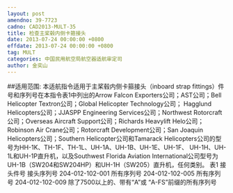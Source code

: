 ```yaml
---
layout: post
amendno: 39-7723
cadno: CAD2013-MULT-35
title: 检查主桨毂内侧卡箍接头
date: 2013-07-24 00:00:00 +0800
effdate: 2013-07-24 00:00:00 +0800
tag: MULT
categories: 中国民用航空局航空器适航审定司
author: 金奕山
---
```


##适用范围:
本适航指令适用于主桨毂内侧卡箍接头（inboard strap fittings）件号和序列号在本指令表1中列出的Arrow Falcon Exporters公司；AST公司；Bell Helicopter Textron公司；Global Helicopter Technology公司； Hagglund Helicopters公司；JJASPP Engineering Services公司；Northwest Rotorcraft公司；Overseas Aircraft Support公司；Richards Heavylift Helo公司；Robinson Air Crane公司；Rotorcraft Development公司；San Joaquin Helicopters公司；Southern Helicopter公司和Tamarack Helicopters公司的型号为HH-1K、TH-1F、TH-1L、UH-1A、UH-1B、UH-1E、UH-1F、 UH-1H、UH-1L和UH-1P直升机，以及Southwest Florida Aviation International公司型号为UH-1B（SW204和SW204HP）和UH-1H（SW205）直升机，任何类别。
表1
接头件号  接头序列号
204-012-102-001  所有序列号
204-012-102-005  所有序列号
204-012-102-009  除了7500以上的、带有“A”或 “A-FS”前缀的所有序列号


